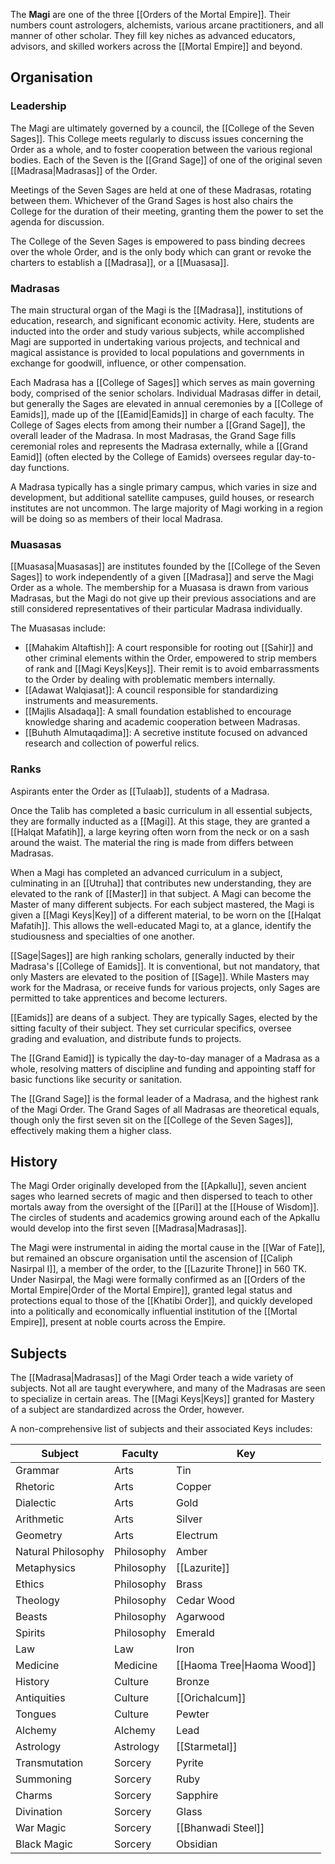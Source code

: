 The **Magi** are one of the three [[Orders of the Mortal Empire]]. Their numbers count astrologers, alchemists, various arcane practitioners, and all manner of other scholar. They fill key niches as advanced educators, advisors, and skilled workers across the [[Mortal Empire]] and beyond.

## Organisation

### Leadership

The Magi are ultimately governed by a council, the [[College of the Seven Sages]]. This College meets regularly to discuss issues concerning the Order as a whole, and to foster cooperation between the various regional bodies. Each of the Seven is the [[Grand Sage]] of one of the original seven [[Madrasa|Madrasas]] of the Order.

Meetings of the Seven Sages are held at one of these Madrasas, rotating between them. Whichever of the Grand Sages is host also chairs the College for the duration of their meeting, granting them the power to set the agenda for discussion.

The College of the Seven Sages is empowered to pass binding decrees over the whole Order, and is the only body which can grant or revoke the charters to establish a [[Madrasa]], or a [[Muasasa]].

### Madrasas

The main structural organ of the Magi is the [[Madrasa]], institutions of education, research, and significant economic activity. Here, students are inducted into the order and study various subjects, while accomplished Magi are supported in undertaking various projects, and technical and magical assistance is provided to local populations and governments in exchange for goodwill, influence, or other compensation.

Each Madrasa has a [[College of Sages]] which serves as main governing body, comprised of the senior scholars. Individual Madrasas differ in detail, but generally the Sages are elevated in annual ceremonies by a [[College of Eamids]], made up of the [[Eamid|Eamids]] in charge of each faculty. The College of Sages elects from among their number a [[Grand Sage]], the overall leader of the Madrasa. In most Madrasas, the Grand Sage fills ceremonial roles and represents the Madrasa externally, while a [[Grand Eamid]] (often elected by the College of Eamids) oversees regular day-to-day functions.

A Madrasa typically has a single primary campus, which varies in size and development, but additional satellite campuses, guild houses, or research institutes are not uncommon. The large majority of Magi working in a region will be doing so as members of their local Madrasa.

### Muasasas

[[Muasasa|Muasasas]] are institutes founded by the [[College of the Seven Sages]] to work independently of a given [[Madrasa]] and serve the Magi Order as a whole. The membership for a Muasasa is drawn from various Madrasas, but the Magi do not give up their previous associations and are still considered representatives of their particular Madrasa individually.

The Muasasas include:
 - [[Mahakim Altaftish]]: A court responsible for rooting out [[Sahir]] and other criminal elements within the Order, empowered to strip members of rank and [[Magi Keys|Keys]]. Their remit is to avoid embarrassments to the Order by dealing with problematic members internally.
 - [[Adawat Walqiasat]]: A council responsible for standardizing instruments and measurements.
 - [[Majlis Alsadaqa]]: A small foundation established to encourage knowledge sharing and academic cooperation between Madrasas.
 - [[Buhuth Almutaqadima]]: A secretive institute focused on advanced research and collection of powerful relics.

### Ranks

Aspirants enter the Order as [[Tulaab]], students of a Madrasa.

Once the Talib has completed a basic curriculum in all essential subjects, they are formally inducted as a [[Magi]]. At this stage, they are granted a [[Halqat Mafatih]], a large keyring often worn from the neck or on a sash around the waist. The material the ring is made from differs between Madrasas.

When a Magi has completed an advanced curriculum in a subject, culminating in an [[Utruha]] that contributes new understanding, they are elevated to the rank of [[Master]] in that subject. A Magi can become the Master of many different subjects. For each subject mastered, the Magi is given a [[Magi Keys|Key]] of a different material, to be worn on the [[Halqat Mafatih]]. This allows the well-educated Magi to, at a glance, identify the studiousness and specialties of one another.

[[Sage|Sages]] are high ranking scholars, generally inducted by their Madrasa's [[College of Eamids]]. It is conventional, but not mandatory, that only Masters are elevated to the position of [[Sage]]. While Masters may work for the Madrasa, or receive funds for various projects, only Sages are permitted to take apprentices and become lecturers.

[[Eamids]] are deans of a subject. They are typically Sages, elected by the sitting faculty of their subject. They set curricular specifics, oversee grading and evaluation, and distribute funds to projects.

The [[Grand Eamid]] is typically the day-to-day manager of a Madrasa as a whole, resolving matters of discipline and funding and appointing staff for basic functions like security or sanitation.

The [[Grand Sage]] is the formal leader of a Madrasa, and the highest rank of the Magi Order. The Grand Sages of all Madrasas are theoretical equals, though only the first seven sit on the [[College of the Seven Sages]], effectively making them a higher class.

## History

The Magi Order originally developed from the [[Apkallu]], seven ancient sages who learned secrets of magic and then dispersed to teach to other mortals away from the oversight of the [[Pari]] at the [[House of Wisdom]]. The circles of students and academics growing around each of the Apkallu would develop into the first seven [[Madrasa|Madrasas]].

The Magi were instrumental in aiding the mortal cause in the [[War of Fate]], but remained an obscure organisation until the ascension of [[Caliph Nasirpal I]], a member of the order, to the [[Lazurite Throne]] in 560 TK. Under Nasirpal, the Magi were formally confirmed as an [[Orders of the Mortal Empire|Order of the Mortal Empire]], granted legal status and protections equal to those of the [[Khatibi Order]], and quickly developed into a politically and economically influential institution of the [[Mortal Empire]], present at noble courts across the Empire.

## Subjects

The [[Madrasa|Madrasas]] of the Magi Order teach a wide variety of subjects. Not all are taught everywhere, and many of the Madrasas are seen to specialize in certain areas. The [[Magi Keys|Keys]] granted for Mastery of a subject are standardized across the Order, however.

A non-comprehensive list of subjects and their associated Keys includes:

| Subject            | Faculty    | Key                        |
| ------------------ | ---------- | -------------------------- |
| Grammar            | Arts       | Tin                        |
| Rhetoric           | Arts       | Copper                     |
| Dialectic          | Arts       | Gold                       |
| Arithmetic         | Arts       | Silver                     |
| Geometry           | Arts       | Electrum                   |
| Natural Philosophy | Philosophy | Amber                      |
| Metaphysics        | Philosophy | [[Lazurite]]               |
| Ethics             | Philosophy | Brass                      |
| Theology           | Philosophy | Cedar Wood                 |
| Beasts             | Philosophy | Agarwood                   |
| Spirits            | Philosophy | Emerald                    |
| Law                | Law        | Iron                       |
| Medicine           | Medicine   | [[Haoma Tree\|Haoma Wood]] |
| History            | Culture    | Bronze                     |
| Antiquities        | Culture    | [[Orichalcum]]             |
| Tongues            | Culture    | Pewter                     |
| Alchemy            | Alchemy    | Lead                       |
| Astrology          | Astrology  | [[Starmetal]]              |
| Transmutation      | Sorcery    | Pyrite                     |
| Summoning          | Sorcery    | Ruby                       |
| Charms             | Sorcery    | Sapphire                   |
| Divination         | Sorcery    | Glass                      |
| War Magic          | Sorcery    | [[Bhanwadi Steel]]         |
| Black Magic        | Sorcery    | Obsidian                   |
